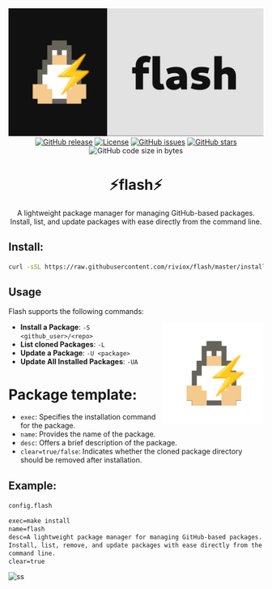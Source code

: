 <div align="center">
  <img src="./art/banner.png" alt="banner">
  <br>
  <a href="https://github.com/riviox/flash/releases"><img src="https://img.shields.io/github/release/riviox/flash.svg" alt="GitHub release"></a>
  <a href="https://github.com/riviox/flash/blob/main/LICENSE"><img src="https://img.shields.io/github/license/riviox/flash.svg" alt="License"></a>
  <a href="https://github.com/riviox/flash/issues"><img src="https://img.shields.io/github/issues/riviox/flash.svg" alt="GitHub issues"></a>
  <a href="https://github.com/riviox/flash/stargazers"><img src="https://img.shields.io/github/stars/riviox/flash.svg" alt="GitHub stars"></a>
  <img src="https://img.shields.io/github/languages/code-size/riviox/flash" alt="GitHub code size in bytes">
  <h1>⚡flash⚡</h1>
  <p>A lightweight package manager for managing GitHub-based packages. Install, list, and update packages with ease directly from the command line.</p>
</div>

## Install:
```bash
curl -sSL https://raw.githubusercontent.com/riviox/flash/master/installer.sh | bash
```

## Usage

Flash supports the following commands:

<img src="./art/logo.png" alt="Flash Logo" align="right" height="200px">

- **Install a Package**: `-S <github_user>/<repo>`
- **List cloned Packages**: `-L`
- **Update a Package**: `-U <package>`
- **Update All Installed Packages**: `-UA`

# Package template:

- `exec`: Specifies the installation command for the package.
- `name`: Provides the name of the package.
- `desc`: Offers a brief description of the package.
- `clear=true/false`: Indicates whether the cloned package directory should be removed after installation.
## Example:
`config.flash`
```
exec=make install
name=flash
desc=A lightweight package manager for managing GitHub-based packages. Install, list, remove, and update packages with ease directly from the command line.
clear=true
```

![ss](https://github.com/riviox/flash/assets/100956266/d3f00bde-6030-4996-a25e-d8cd9c259e0c)
